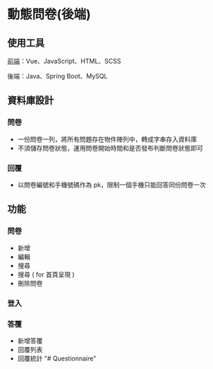 # 動態問卷(後端)
## 使用工具
[前端](https://github.com/Yuuquoi/surveyWeb)：Vue、JavaScript、HTML、SCSS

後端：Java、Spring Boot、MySQL

## 資料庫設計
### 問卷
+ 一份問卷一列，將所有問題存在物件陣列中，轉成字串存入資料庫
+ 不須儲存問卷狀態，運用問卷開始時間和是否發布判斷問卷狀態即可
### 回覆
+ 以問卷編號和手機號碼作為 pk，限制一個手機只能回答同份問卷一次

## 功能
### 問卷
+ 新增
+ 編輯
+ 搜尋
+ 搜尋 ( for 首頁呈現 )
+ 刪除問卷

### 登入

### 答覆
+ 新增答覆
+ 回覆列表
+ 回覆統計
"# Questionnaire" 
